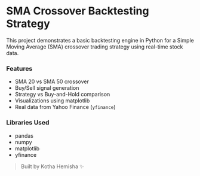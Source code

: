 #  SMA Crossover Backtesting Strategy

This project demonstrates a basic backtesting engine in Python for a Simple Moving Average (SMA) crossover trading strategy using real-time stock data.

###  Features
- SMA 20 vs SMA 50 crossover
- Buy/Sell signal generation
- Strategy vs Buy-and-Hold comparison
- Visualizations using matplotlib
- Real data from Yahoo Finance (`yfinance`)

###  Libraries Used
- pandas
- numpy
- matplotlib
- yfinance

> Built by Kotha Hemisha ✨
